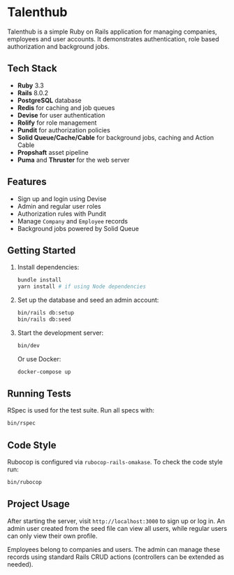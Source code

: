 # Talenthub

Talenthub is a simple Ruby on Rails application for managing companies, employees and user accounts. It demonstrates authentication, role based authorization and background jobs.

## Tech Stack

- **Ruby** 3.3
- **Rails** 8.0.2
- **PostgreSQL** database
- **Redis** for caching and job queues
- **Devise** for user authentication
- **Rolify** for role management
- **Pundit** for authorization policies
- **Solid Queue/Cache/Cable** for background jobs, caching and Action Cable
- **Propshaft** asset pipeline
- **Puma** and **Thruster** for the web server

## Features

- Sign up and login using Devise
- Admin and regular user roles
- Authorization rules with Pundit
- Manage `Company` and `Employee` records
- Background jobs powered by Solid Queue

## Getting Started

1. Install dependencies:
   ```bash
   bundle install
   yarn install # if using Node dependencies
   ```
2. Set up the database and seed an admin account:
   ```bash
   bin/rails db:setup
   bin/rails db:seed
   ```
3. Start the development server:
   ```bash
   bin/dev
   ```
   Or use Docker:
   ```bash
   docker-compose up
   ```

## Running Tests

RSpec is used for the test suite. Run all specs with:

```bash
bin/rspec
```

## Code Style

Rubocop is configured via `rubocop-rails-omakase`. To check the code style run:

```bash
bin/rubocop
```

## Project Usage

After starting the server, visit `http://localhost:3000` to sign up or log in. An admin user created from the seed file can view all users, while regular users can only view their own profile.

Employees belong to companies and users. The admin can manage these records using standard Rails CRUD actions (controllers can be extended as needed).

```

```
